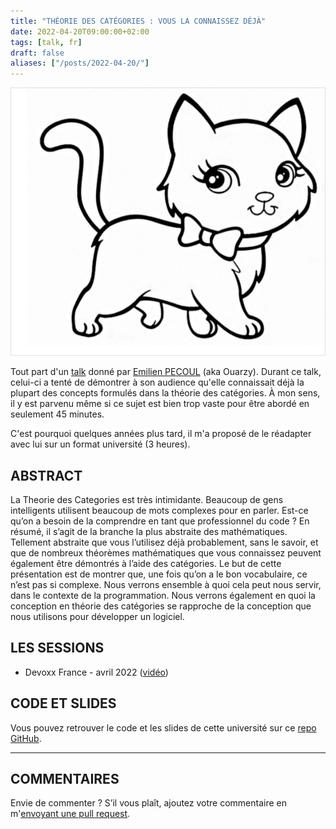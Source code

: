 ```yaml
---
title: "THÉORIE DES CATÉGORIES : VOUS LA CONNAISSEZ DÉJÀ"
date: 2022-04-20T09:00:00+02:00
tags: [talk, fr]
draft: false
aliases: ["/posts/2022-04-20/"]
---
```


![Chat dessiné](1.jpg)

Tout part d'un [talk](https://youtu.be/83e3TWdecqQ) donné par [Emilien PECOUL](https://bsky.app/profile/ouarzy.bsky.social) (aka Ouarzy). Durant ce talk, celui-ci a tenté de démontrer à son audience qu'elle connaissait déjà la plupart des concepts formulés dans la théorie des catégories. À mon sens, il y est parvenu même si ce sujet est bien trop vaste pour être abordé en seulement 45 minutes.  

C'est pourquoi quelques années plus tard, il m'a proposé de le réadapter avec lui sur un format université (3 heures).

## ABSTRACT

La Theorie des Categories est très intimidante. Beaucoup de gens intelligents utilisent beaucoup de mots complexes pour en parler. Est-ce qu’on a besoin de la comprendre en tant que professionnel du code ? En résumé, il s’agit de la branche la plus abstraite des mathématiques. Tellement abstraite que vous l’utilisez déjà probablement, sans le savoir, et que de nombreux théorèmes mathématiques que vous connaissez peuvent également être démontrés à l’aide des catégories. Le but de cette présentation est de montrer que, une fois qu’on a le bon vocabulaire, ce n’est pas si complexe. Nous verrons ensemble à quoi cela peut nous servir, dans le contexte de la programmation. Nous verrons également en quoi la conception en théorie des catégories se rapproche de la conception que nous utilisons pour développer un logiciel.

## LES SESSIONS

- Devoxx France - avril 2022 ([vidéo](https://youtu.be/DFZ7arg1XFc))

## CODE ET SLIDES

Vous pouvez retrouver le code et les slides de cette université sur ce [repo GitHub](https://github.com/RomainTrm/Talk-CategoryTheoryYouAlreadyKnowIt).

---

## COMMENTAIRES

<!--Ajoutez votre commentaire ici-->

Envie de commenter ? S’il vous plaît, ajoutez votre commentaire en m'[envoyant une pull request](https://github.com/RomainTrm/Blog?tab=readme-ov-file#how-to-comment).
